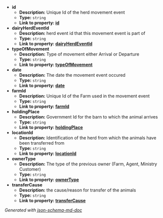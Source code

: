  - <b id="#/properties/id">id</b>
	 - **Description:** Unique Id of the herd movement event
	 - **Type:** `string`
	 - <b id="idid">Link to property: [id](#id)</b>
 - <b id="#/properties/dairyHerdEventId">dairyHerdEventId</b>
	 - **Description:** herd event id that this movement event is part of
	 - **Type:** `string`
	 - <b id="dairyherdeventiddairyherdeventid">Link to property: [dairyHerdEventId](#dairyHerdEventId)</b>
 - <b id="#/properties/typeOfMovement">typeOfMovement</b>
	 - **Description:** Type of movement either Arrival or Departure
	 - **Type:** `string`
	 - <b id="typeofmovementtypeofmovement">Link to property: [typeOfMovement](#typeOfMovement)</b>
 - <b id="#/properties/date">date</b>
	 - **Description:** The date the movement event occured
	 - **Type:** `string`
	 - <b id="datedate">Link to property: [date](#date)</b>
 - <b id="#/properties/farmId">farmId</b>
	 - **Description:** Unique Id of the Farm used in the movement event
	 - **Type:** `string`
	 - <b id="farmidfarmid">Link to property: [farmId](#farmId)</b>
 - <b id="#/properties/holdingPlace">holdingPlace</b>
	 - **Description:** Government Id for the barn to which the animal arrives
	 - **Type:** `string`
	 - <b id="holdingplaceholdingplace">Link to property: [holdingPlace](#holdingPlace)</b>
 - <b id="#/properties/locationId">locationId</b>
	 - **Description:** Identification of the herd from which the animals have been transferred from
	 - **Type:** `string`
	 - <b id="locationidlocationid">Link to property: [locationId](#locationId)</b>
 - <b id="#/properties/ownerType">ownerType</b>
	 - **Description:** The type of the previous owner (Farm, Agent, Ministry Customer)
	 - **Type:** `string`
	 - <b id="ownertypeownertype">Link to property: [ownerType](#ownerType)</b>
 - <b id="#/properties/transferCause">transferCause</b>
	 - **Description:** the cause/reason for transfer of the animals
	 - **Type:** `string`
	 - <b id="transfercausetransfercause">Link to property: [transferCause](#transferCause)</b>

_Generated with [json-schema-md-doc](https://brianwendt.github.io/json-schema-md-doc/)_